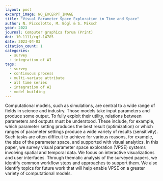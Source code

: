 ```yaml
---
layout: post
excerpt_image: NO_EXCERPT_IMAGE
title: "Visual Parameter Space Exploration in Time and Space"
author: N. Piccolotto, M. Bögl & S. Miksch
year: 2023
journal: Computer graphics forum (Print)
doi: 10.1111/cgf.14785
date: 2023-04-03
citation_count: 1
categories:
  - survey
  - integration of AI
tags:
  - survey
  - continuous process
  - multi-variate attribute
  - all time series
  - integration of AI
  - model building
---
```

Computational models, such as simulations, are central to a wide range of fields in science and industry. Those models take input parameters and produce some output. To fully exploit their utility, relations between parameters and outputs must be understood. These include, for example, which parameter setting produces the best result (optimization) or which ranges of parameter settings produce a wide variety of results (sensitivity). Such tasks are often difficult to achieve for various reasons, for example, the size of the parameter space, and supported with visual analytics. In this paper, we survey visual parameter space exploration (VPSE) systems involving spatial and temporal data. We focus on interactive visualizations and user interfaces. Through thematic analysis of the surveyed papers, we identify common workflow steps and approaches to support them. We also identify topics for future work that will help enable VPSE on a greater variety of computational models.
